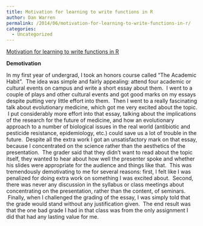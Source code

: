 ```yaml
---
title: Motivation for learning to write functions in R
author: Dan Warren
permalink: /2014/06/motivation-for-learning-to-write-functions-in-r/
categories:
  - Uncategorized
---
```

[Motivation for learning to write functions in R][1]

**Demotivation**

In my first year of undergrad, I took an honors course called &#8220;The Academic Habit&#8221;.  The idea was simple and fairly appealing: attend four academic or cultural events on campus and write a short essay about them.  I went to a couple of plays and other cultural events and got good marks on my essays despite putting very little effort into them.  Then I went to a really fascinating talk about evolutionary medicine, which got me very excited about the topic.  I put considerably more effort into that essay, talking about the implications of the research for the future of medicine, and how an evolutionary approach to a number of biological issues in the real world (antibiotic and pesticide resistance, epidemiology, etc.) could save us a lot of trouble in the future.  Despite all the extra work I got an unsatisfactory mark on that essay, because I concentrated on the science rather than the aesthetics of the presentation.  The grader said that they didn&#8217;t want to read about the topic itself, they wanted to hear about how well the presenter spoke and whether his slides were appropriate for the audience and things like that.  This was tremendously demotivating to me for several reasons: first, I felt like I was penalized for doing extra work on something I was excited about.  Second, there was never any discussion in the syllabus or class meetings about concentrating on the presentation, rather than the content, of seminars.  Finally, when I challenged the grading of the essay, I was simply told that the grade would stand without any justification given.  The end result was that the one bad grade I had in that class was from the only assignment I did that had any lasting value for me.

 [1]: http://www.youtube.com/watch?v=s3TZENXpNQw
